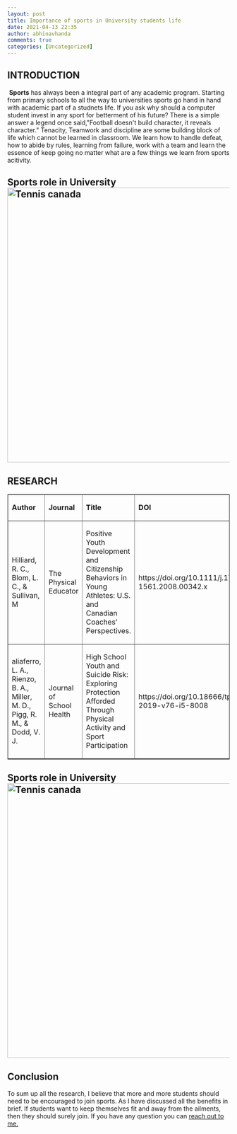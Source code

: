 ```yaml
---
layout: post
title: Importance of sports in University students life
date: 2021-04-13 22:35
author: abhinavhanda
comments: true
categories: [Uncategorized]
---
```

<h2>INTRODUCTION</h2>
<p class="rtejustify"> <b>Sports</b> has always been a integral part of any academic program. Starting from primary schools to all the way to universities sports go hand in hand with academic part of a studnets life. If you ask why should a computer student invest in any sport for betterment of his future? There is a simple answer a legend once said,"Football doesn't build character, it reveals character." Tenacity, Teamwork and discipline are some building block of life which cannot be learned in classroom. We learn how to handle defeat, how to abide by rules, learning from failure, work with a team and learn the essence of keep going no matter what are a few things we learn from sports acitivity. </p>
<h2 class="rtejustify">Sports role in University<img class="alignnone size-full wp-image-609" src="https://www.jbcnschool.edu.in/wp-content/uploads/2017/10/character-building-traits.jpg" alt="Tennis canada" width="1302" height="621" />

<h2>RESEARCH</h2>


<table border="1" cellspacing="0" cellpadding="0">
<tbody>
<tr>
<td>
<p class="rtejustify"><strong>Author</strong></p>
</td>
<td>
<p class="rtejustify"><strong>Journal</strong></p>
</td>
  <td>
<p class="rtejustify"><strong>Title</strong></p>
</td>
    <td>
<p class="rtejustify"><strong>DOI</strong></p>
</td>
</tr>
<tr>
<td>
<p class="rtejustify">Hilliard, R. C., Blom, L. C., & Sullivan, M</p>
</td>
<td>
<p class="rtejustify">The Physical Educator</p>
</td>
  <td>
<p class="rtejustify">Positive Youth Development and Citizenship Behaviors in Young Athletes: U.S. and Canadian Coaches’ Perspectives.</p>
</td>
      <td>
<p class="rtejustify">https://doi.org/10.1111/j.1746-1561.2008.00342.x</p>
</td>
</tr>
<tr>
<td>
<p class="rtejustify">aliaferro, L. A., Rienzo, B. A., Miller, M. D., Pigg, R. M., & Dodd, V. J.</p>
</td>
<td>
<p class="rtejustify">Journal of School Health</p>
</td>
  <td>
<p class="rtejustify">High School Youth and Suicide Risk: Exploring Protection Afforded Through Physical Activity and Sport Participation</p>
</td>
    <td>
<p class="rtejustify">https://doi.org/10.18666/tpe-2019-v76-i5-8008</p>
</td>
</tr>

</tbody>
</table>






<h2 class="rtejustify">Sports role in University<img class="alignnone size-full wp-image-609" src="https://www.tenniscanada.com/wp-content/uploads/2020/02/NGA_5294.jpg" alt="Tennis canada" width="1302" height="621" /></h2>
<h2><strong>Conclusion</strong></h2>
<p>To sum up all the research, I believe that more and more students should need to be encouraged to join
sports. As I have discussed all the benefits in brief. If students want to keep themselves fit and away from
the ailments, then they should surely join. If you have any question you can 
<a href="https://abhinavhanda21.github.io/">reach out to me.</a></p>





